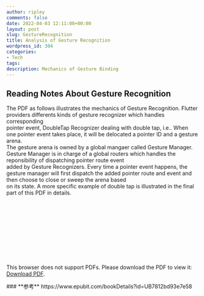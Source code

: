 ```yaml
---
author: ripley
comments: false
date: 2022-04-03 12:11:08+00:00
layout: post
slug: GestureRecognition
title: Analysis of Gesture Recognition
wordpress_id: 304
categories:
- Tech
tags:
description: Mechanics of Gesture Binding
---
```

## **Reading Notes About Gesture Recognition**   
The PDF as follows illustrates the mechanics of Gesture Recognition. Flutter providers differents kinds of gesture recognizer which handles corresponding    
pointer event, DoubleTap Recognizer dealing with double tap, i.e..  When one pointer event takes place, it will be delocated a pointer ID and a gesture arena.  
The gesture arena is owned by a global mangaer called Gesture Manager. Gesture Manager is in charge of a global routers which handles the reponsibility of dispatching pointer route event   
added by Gesture Recognizers.  Every time a pointer event happens, the gesture manager will first dispatch the added pointer route and event and then choose to close or sweep the arena based   
on its state.  A more specific example of double tap is illustrated in the final part of this PDF in details.      
    
<object data="https://ririripley.github.io/assets/img/Gesture.pdf" type="application/pdf" width="1000px" height="1400px">
    <embed src="https://ririripley.github.io/assets/img/Gesture.pdf">
        <p>This browser does not support PDFs. Please download the PDF to view it: <a href="https://ririripley.github.io/assets/img/Gesture.pdf">Download PDF</a>.</p>
    </embed>
</object>  
### **参考**     
https://www.epubit.com/bookDetails?id=UB7812bd93e7e58

